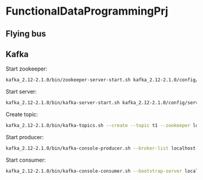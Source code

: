 # FunctionalDataProgrammingPrj

## Flying bus


## Kafka

Start zookeeper:

```bash
kafka_2.12-2.1.0/bin/zookeeper-server-start.sh kafka_2.12-2.1.0/config/zookeeper.properties
```

Start server:

```bash
kafka_2.12-2.1.0/bin/kafka-server-start.sh kafka_2.12-2.1.0/config/server.properties
```

Create topic:

```bash
kafka_2.12-2.1.0/bin/kafka-topics.sh --create --topic t1 --zookeeper localhost:2181 --partitions 3 --replication-factor 1
```

Start producer:

```bash
kafka_2.12-2.1.0/bin/kafka-console-producer.sh --broker-list localhost:9092 --topic t1
```

Start consumer:

```bash
kafka_2.12-2.1.0/bin/kafka-console-consumer.sh --bootstrap-server localhost:9092 --topic t1 --from-beginning
```
